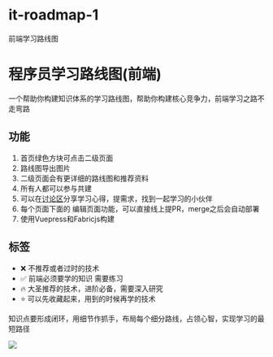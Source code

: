 # it-roadmap-1
前端学习路线图
# 程序员学习路线图(前端)

一个帮助你构建知识体系的学习路线图，帮助你构建核心竞争力，前端学习之路不走弯路

## 功能
1. 首页绿色方块可点击二级页面
2. 路线图导出图片
3. 二级页面会有更详细的路线图和推荐资料
4. 所有人都可以参与共建
5. 可以在[讨论区](https://github.com/shengxinjing/it-roadmap/discussions)分享学习心得，提需求，找到一起学习的小伙伴
6. 每个页面下面的 编辑页面功能，可以直接线上提PR，merge之后会自动部署
7. 使用Vuepress和Fabricjs构建


## 标签
* ❌ 不推荐或者过时的技术
* ✅ 前端必须要学的知识 需要练习
* 🔥 大圣推荐的技术，进阶必备，需要深入研究
* ⭐ 可以先收藏起来，用到的时候再学的技术

<!-- 
知识点尽可能全，学习细节做减法，少走弯路，提高学习效率 -->
知识点要形成闭环，用细节作抓手，布局每个细分路线，占领心智，实现学习的最短路径

![](docs/.vuepress/public/all.png)

